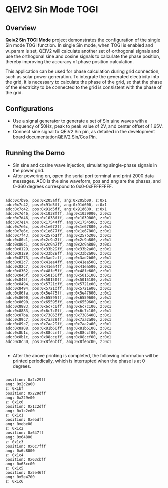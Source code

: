 # QEIV2 Sin Mode TOGI

## Overview

**Qeiv2 Sin TOGI Mode** project demonstrates the configuration of the single Sin mode TOGI function. In single Sin mode, when TOGI is enabled and w_param is set, QEIV2 will calculate another set of orthogonal signals and use the orthogonal sine and cosine signals to calculate the phase position, thereby improving the accuracy of phase position calculation.

This application can be used for phase calculation during grid connection, such as solar power generation. To integrate the generated electricity into the grid, it is necessary to calculate the phase of the grid, so that the phase of the electricity to be connected to the grid is consistent with the phase of the grid.

## Configurations

- Use a signal generator to generate a set of Sin sine waves with a frequency of 50Hz, peak to peak value of 2V, and center offset of 1.65V.
- Connect sine signal to QEIV2 Sin pin, as detailed in the development board documentation[QEIV2 Sin/Cos Pin](QEIV2_Sin/Cos_Pin).

## Running the Demo

- Sin sine and cosine wave injection, simulating single-phase signals in the power grid.
- After powering on, open the serial port terminal and print 2000 data messages. ADC is the sine waveform, pos and ang are the phases, and 0-360 degrees correspond to 0x0-0xFFFFFFFF.

```console

adc:0x7b96, pos:0x205aff, ang:0x205b00, z:0x1
adc:0x7c42, pos:0x91d5ff, ang:0x91d600, z:0x1
adc:0x7c42, pos:0x91d5ff, ang:0x91d600, z:0x1
adc:0x7d46, pos:0x1038fff, ang:0x1039000, z:0x1
adc:0x7d46, pos:0x1038fff, ang:0x1039000, z:0x1
adc:0x7e14, pos:0x17544ff, ang:0x1754500, z:0x1
adc:0x7e6c, pos:0x1e677ff, ang:0x1e67800, z:0x1
adc:0x7e6c, pos:0x1e677ff, ang:0x1e67800, z:0x1
adc:0x7f43, pos:0x257b1ff, ang:0x257b200, z:0x1
adc:0x80c1, pos:0x2c9a7ff, ang:0x2c9a800, z:0x1
adc:0x80c1, pos:0x2c9a7ff, ang:0x2c9a800, z:0x1
adc:0x8129, pos:0x33b29ff, ang:0x33b2a00, z:0x1
adc:0x8129, pos:0x33b29ff, ang:0x33b2a00, z:0x1
adc:0x8273, pos:0x3ad2aff, ang:0x3ad2b00, z:0x1
adc:0x82c7, pos:0x41ea4ff, ang:0x41ea500, z:0x1
adc:0x82c7, pos:0x41ea4ff, ang:0x41ea500, z:0x1
adc:0x8362, pos:0x48fe5ff, ang:0x48fe600, z:0x1
adc:0x845f, pos:0x50150ff, ang:0x5015100, z:0x1
adc:0x845f, pos:0x50150ff, ang:0x5015100, z:0x1
adc:0x8494, pos:0x5721dff, ang:0x5721e00, z:0x1
adc:0x8494, pos:0x5721dff, ang:0x5721e00, z:0x1
adc:0x86fa, pos:0x5e475ff, ang:0x5e47600, z:0x1
adc:0x8690, pos:0x65595ff, ang:0x6559600, z:0x1
adc:0x8690, pos:0x65595ff, ang:0x6559600, z:0x1
adc:0x8883, pos:0x6c7c0ff, ang:0x6c7c100, z:0x1
adc:0x8883, pos:0x6c7c0ff, ang:0x6c7c100, z:0x1
adc:0x87ba, pos:0x73863ff, ang:0x7386400, z:0x1
adc:0x89c7, pos:0x7aa29ff, ang:0x7aa2a00, z:0x1
adc:0x89c7, pos:0x7aa29ff, ang:0x7aa2a00, z:0x1
adc:0x8a08, pos:0x81b60ff, ang:0x81b6100, z:0x1
adc:0x8b1c, pos:0x88cceff, ang:0x88ccf00, z:0x1
adc:0x8b1c, pos:0x88cceff, ang:0x88ccf00, z:0x1
adc:0x8c30, pos:0x8fe6bff, ang:0x8fe6c00, z:0x1


```

- After the above printing is completed, the following information will be printed periodically, which is interrupted when the phase is at 0 degrees.

```console

position: 0x2c29ff
ang: 0x2c2a00
z: 0x1bf
position: 0x229dff
ang: 0x229e00
z: 0x1c0
position: 0x1c2dff
ang: 0x1c2e00
z: 0x1c1
position: 0xebdff
ang: 0xebe00
z: 0x1c2
position: 0x647ff
ang: 0x64800
z: 0x1c3
position: 0x6c7fff
ang: 0x6c8000
z: 0x1c4
position: 0x63cbff
ang: 0x63cc00
z: 0x1c5
position: 0x5e46ff
ang: 0x5e4700
z: 0x1c6

```
